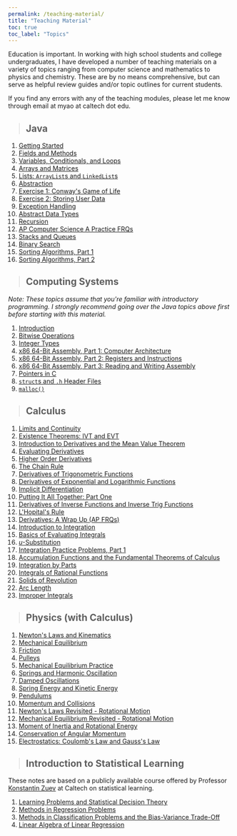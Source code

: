```yaml
---
permalink: /teaching-material/
title: "Teaching Material"
toc: true
toc_label: "Topics"
---
```


Education is important. In working with high school students and college undergraduates, I have developed a number of teaching materials on a variety of topics ranging from computer science and mathematics to physics and chemistry. These are by no means comprehensive, but can serve as helpful review guides and/or topic outlines for current students.

If you find any errors with any of the teaching modules, please let me know through email at myao at caltech dot edu.

> ## Java

  1. [Getting Started](/java/getting-started/index.html)
  2. [Fields and Methods](/java/fields-and-methods/index.html)
  3. [Variables, Conditionals, and Loops](/java/variables-conditionals-and-loops/index.html)
  4. [Arrays and Matrices](/java/arrays-and-matrices/index.html)
  5. [Lists: ```ArrayList```s and ```LinkedList```s](/java/lists/index.html)
  6. [Abstraction](/java/abstraction/index.html)
  8. [Exercise 1: Conway's Game of Life](/java/game-of-life/index.html)
  9. [Exercise 2: Storing User Data](/java/login-info/index.html)
  10. [Exception Handling](/java/exception-handling/index.html)
  11. [Abstract Data Types](/java/abstract-data-types/index.html)
  12. [Recursion](/java/recursion/index.html)
  13. [AP Computer Science A Practice FRQs](/java/apcsa-practice-frq/index.html)
  14. [Stacks and Queues](/java/stacks-and-queues/index.html)
  15. [Binary Search](/java/binary-search/index.html)
  16. [Sorting Algorithms, Part 1](/java/sorting-algorithms-part-1/index.html)
  17. [Sorting Algorithms, Part 2](/java/sorting-algorithms-part-2/index.html)

> ## Computing Systems

_Note: These topics assume that you're familiar with introductory programming. I strongly recommend going over the Java topics above first before starting with this material._

  1. [Introduction](/computing-systems/introduction/index.html)
  2. [Bitwise Operations](/computing-systems/bitwise-operations/index.html)
  3. [Integer Types](/computing-systems/integer-types/index.html)
  4. [x86 64-Bit Assembly, Part 1: Computer Architecture](/computing-systems/x86-assembly-p1/index.html)
  5. [x86 64-Bit Assembly, Part 2: Registers and Instructions](/computing-systems/x86-assembly-p2/index.html)
  6. [x86 64-Bit Assembly, Part 3: Reading and Writing Assembly](/computing-systems/x86-assembly-p3/index.html)
  7. [Pointers in C](/computing-systems/pointers/index.html)
  8. [```struct```s and ```.h``` Header Files](/computing-systems/structs-headers/index.html)
  9. [```malloc()```](/computing-systems/malloc/index.html)

> ## Calculus

  1. [Limits and Continuity](/calculus/limits-and-continuity/index.html)
  2. [Existence Theorems: IVT and EVT](/calculus/existence-theorems/index.html)
  3. [Introduction to Derivatives and the Mean Value Theorem](/calculus/intro-to-derivatives/index.html)
  4. [Evaluating Derivatives](/calculus/evaluating-derivatives/index.html)
  5. [Higher Order Derivatives](/calculus/higher-order-derivatives/index.html)
  6. [The Chain Rule](/calculus/chain-rule/index.html)
  7. [Derivatives of Trigonometric Functions](/calculus/trig-function-derivatives/index.html)
  8. [Derivatives of Exponential and Logarithmic Functions](/calculus/derivatives-involving-e/index.html)
  9. [Implicit Differentiation](/calculus/implicit-differentiation/index.html)
  10. [Putting It All Together: Part One](/calculus/word-problems-1/index.html)
  11. [Derivatives of Inverse Functions and Inverse Trig Functions](/calculus/inverse-function-derivatives/index.html)
  12. [L'Hopital's Rule](/calculus/lhopitals-rule/index.html)
  13. [Derivatives: A Wrap Up (AP FRQs)](/calculus/derivatives-wrap-up/index.html)
  14. [Introduction to Integration](/calculus/introduction-to-integration/index.html)
  15. [Basics of Evaluating Integrals](/calculus/evaluating-integrals/index.html)
  16. [$u$-Substitution](/calculus/u-substitution/index.html)
  17. [Integration Practice Problems, Part 1](/calculus/integration-practice-1/index.html)
  18. [Accumulation Functions and the Fundamental Theorems of Calculus](/calculus/accumulation-functions-ftc/index.html)
  19. [Integration by Parts](/calculus/integration-by-parts/index.html)
  20. [Integrals of Rational Functions](/calculus/integrals-rational-functions/index.html)
  21. [Solids of Revolution](/calculus/solids-of-revolution/index.html)
  22. [Arc Length](/calculus/arc-length/index.html)
  23. [Improper Integrals](/calculus/improper-integrals/index.html)

> ## Physics (with Calculus)
  
  1. [Newton's Laws and Kinematics](/physics/newton-laws-and-kinematics/index.html)
  2. [Mechanical Equilibrium](/physics/mechanical-equilibrium/index.html)
  3. [Friction](/physics/friction/index.html)
  4. [Pulleys](/physics/pulleys/index.html)
  5. [Mechanical Equilibrium Practice](/physics/mechanical-equilibrium-practice/index.html)
  6. [Springs and Harmonic Oscillation](/physics/springs-and-sho/index.html)
  7. [Damped Oscillations](/physics/damped-oscillations/index.html)
  8. [Spring Energy and Kinetic Energy](/physics/spring-kinetic-energy/index.html)
  9. [Pendulums](/physics/pendulums/index.html)
  10. [Momentum and Collisions](/physics/momentum-and-collisions/index.html)
  11. [Newton's Laws Revisited - Rotational Motion](/physics/newton-laws-revisited/index.html)
  12. [Mechanical Equilibrium Revisited - Rotational Motion](/physics/mechanical-equilibrium-revisited/index.html)
  13. [Moment of Inertia and Rotational Energy](/physics/moment-of-inertia-rotational-energy/index.html)
  14. [Conservation of Angular Momentum](/physics/angular-momentum-conservation/index.html)
  15. [Electrostatics: Coulomb's Law and Gauss's Law](/physics/coulombs-law-gausss-law/index.html)

> ## Introduction to Statistical Learning

These notes are based on a publicly available course offered by Professor [Konstantin Zuev](http://www.its.caltech.edu/~zuev/index.html) at Caltech on statistical learning.

  1. [Learning Problems and Statistical Decision Theory](/stat-learning/lecture-1/index.html)
  2. [Methods in Regression Problems](/stat-learning/lecture-2/index.html)
  3. [Methods in Classification Problems and the Bias-Variance Trade-Off](/stat-learning/lecture-3/index.html)
  4. [Linear Algebra of Linear Regression](/stat-learning/lecture-4/index.html)
